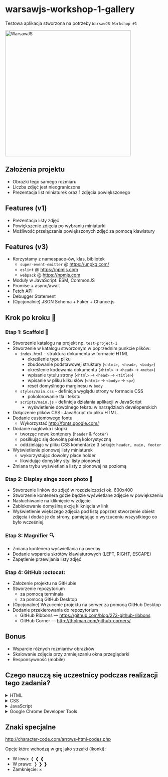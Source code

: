 # warsawjs-workshop-1-gallery

Testowa aplikacja stworzona na potrzeby `WarsawJS Workshop #1`

<img
    src="https://warsawjs.com/static/images/logos/logo-warsawjs.svg"
    width="400"
    alt="WarsawJS"
/>

## Założenia projektu

* Obrazki tego samego rozmiaru
* Liczba zdjęć jest nieograniczona
* Prezentacja list miniaturek oraz 1 zdjęcia powiększonego

## Features (v1)

* Prezentacja listy zdjęć
* Powiększenie zdjęcia po wybraniu miniaturki
* Możliwość przełączania powiększonych zdjęć za pomocą klawiatury

## Features (v3)

* Korzystamy z namespace-ów, klas, bibliotek
    + `super-event-emitter` @ <https://unpkg.com/>
    + `eslint` @ <https://npmjs.com>
    + `webpack` @ <https://npmjs.com>
* Moduły w JavaScript: ESM, CommonJS
* Promise + async/await
* Fetch API
* Debugger Statement
* (Opcjonalnie) JSON Schema + Faker + Chance.js

## Krok po kroku 👣

### Etap 1: Scaffold :file_folder:

* Stworzenie katalogu na projekt np. `test-project-1`
* Stworzenie w katalogu stworzonym w poprzednim punkcie plików:
    + `index.html` - struktura dokumentu w formacie HTML
        - określenie typu pliku
        - zbudowanie podstawowej struktury (`<html>, <head>, <body>`)
        - określenie kodowania dokumentu (`<html>` -> `<head>` -> `<meta>`)
        - wpisanie tytułu strony (`<html>` -> `<head>` -> `<title>`)
        - wpisanie w pliku kilku słów (`<html>` -> `<body>` -> `<p>`)
        - reset domyślnego marginesu w `body`
    + `styles/main.css` - definicja wyglądu strony w formacie CSS
        - pokolorowanie tła i tekstu
    + `scripts/main.js` - definicja działania aplikacji w JavaScript
        - wyświetlenie dowolnego tekstu w narzędziach developerskich
* Dołączenie plików CSS i JavaScript do pliku HTML.
* Dodanie customowego fontu
    + Wykorzystać <http://fonts.google.com/>
* Dodanie nagłówka i stopki
    + tworząc nowe kontenery (`header` & `footer`)
    + posiłkując się dowolną paletą kolorystyczną
    + oddzielając w pliku CSS komentarze 3 sekcje: `header, main, footer`
* Wyświetlenie pionowej listy miniaturek
    + wykorzystując dowolny place holder
    + likwidując domyślny styl listy pionowej
* Zmiana trybu wyświetlania listy z pionowej na poziomą

### Etap 2: Display singe zoom photo &#x1F3C3;

* Stworzenie linków do zdjęć w rozdzielczości ok. 600x400
* Stworzenie kontenera gdzie będzie wyświetlane zdjęcie w powiększeniu
* Nasłuchiwanie na kliknięcie w zdjęcie
* Zablokowanie domyślną akcję kliknięcia w link
* Wyświetlenie większego zdjęcia pod listą poprzez stworzenie obiekt zdjęcia
    i dodać je do strony, pamiętając o wyrzuceniu wszystkiego co było wcześniej.

### Etap 3: Magnifier :mag:

* Zmiana kontenera wyświetlania na overlay
* Dodanie wsparcia skrótów klawiaturowych (LEFT, RIGHT, ESCAPE)
* Zapętlenie przewijania listy zdjęć

### Etap 4: GitHub :octocat:

* Założenie projektu na GitHubie
* Stworzenie repozytorium
    + za pomocą terminala
    + za pomocą GitHub Desktop
* (Opcjonalne) Wrzucenie projektu na serwer za pomocą GitHub Desktop
* Dodanie przekierowania do repozytorium
    + GitHub Ribbons — <https://github.com/blog/273-github-ribbons>
    + GitHub Corner — <http://tholman.com/github-corners/>

## Bonus

* Wsparcie różnych rozmiarów obrazków
* Skalowanie zdjęcia przy zmniejszaniu okna przeglądarki
* Responsywność (mobile)

## Czego nauczą się uczestnicy podczas realizacji tego zadania?

<details><summary>HTML</summary>

* Dlaczego nazwa pliku `index.html` jest taka specjalna
* Definicji dokumentu HTML
* Jak załączyć plik CSS oraz JavaScript
* Jak zmienić tytuł strony
* Jak wprowadzić podział w strukturze projektu na 3 warstwy
* Znaczenia znaczników

    ```text
    html, head, body, title, meta, link, script, div, header,
    h1, ul, li, a, img, main, footer, p
    ```

* Jak ustawić kodowanie dokumentu
* Jak ustawić typ pliku
* Jak dodać link do dokumentu HTML
* Korzystania z serwisów zewnętrznych do pobierania obrazków
* Jak dołączyć ładny font ze strony http://fonts.google.com
* Definiowania atrybutów
* Dodawania GitHub Ribbon: https://github.com/blog/273-github-ribbons
* Kolejności w definiowaniu elementów ma znaczenie
* Jak zdefiniować alternatywny tekst, gdy obrazek nie załaduje się
* Jak dodaje się komentarze w HTMLu

</details>

<details><summary>CSS</summary>

* Resetowanie domyślnych styli przeglądarek (`body margin`)
* Jak wybrać kolor z listy predefiniowanych w CSS
* Jak się definiuje kolory w składni RGB oraz RGBA
* Selektorów razem z specificity
* Funkcji `calc()`
* Co to jest pseudo-klasa `:hover`
* Pozycjonowanie
* Określanie marginesów i paddingów
* Typografia - zabawa z fontem
* Tworzenie listy horyzontalnej
* Określanie wymiarów kontenera
* Obcinanie elementów wystających za kontener (`overflow`)
* Dodawania obramowania do kontenerów
* Centrowanie kontenerów i tekstu
* Jak zmienić domyślny kursor myszy
* Jak dodaje się komentarze w CSS

</details>

<details><summary>JavaScript</summary>

* Definiowanie zmiennych, funkcji, klas, stałych
* Czym jest konstruktor
* Stworzenie obiektu za pomocą operatora `new`
* Co to jest DOM
* Jak tworzy się metody
* Dowiesz się co to jest API
* Jak poczekać na załadowanie DOMa
* Co to są parametry vs. argumenty
* Jak nasłuchiwać na zdarzenia UI
* Jak wspierać skróty klawiszowe
* Jak dowiedzieć się w co user kliknął
* Wzorzec: dependency injection
* Jak zarządzać klasami CSS elementów DOMa
* Metody prywatne
* instrukcje `if` oraz `switch`
* Jak dodaje się komentarze w JavaScript

</details>

<details><summary>Google Chrome Developer Tools</summary>

* Czym są oraz w czym pomagają
* Jak "zbadać" element
* Debugowanie za pomocą metody `console.log` oraz wyrażenia `debugger`

</details>

## Znaki specjalne

<http://character-code.com/arrows-html-codes.php>

Opcje które wchodzą w grę jako strzałki (ikonki):

* W lewo: &#x276c; &#x276e; &#x2770;
* W prawo: &#x276d; &#x276f; &#x2771;
* Zamknięcie: &#xD7;
